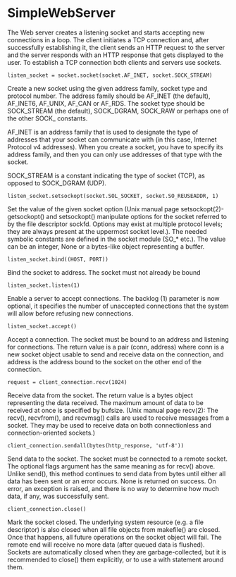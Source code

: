 # SimpleWebServer

The Web server creates a listening socket and starts accepting new connections in a loop.
The client initiates a TCP connection and, after successfully establishing it,
the client sends an HTTP request to the server and the server responds with an HTTP response that gets displayed to the user.
To establish a TCP connection both clients and servers use sockets.


```
listen_socket = socket.socket(socket.AF_INET, socket.SOCK_STREAM)
```
Create a new socket using the given address family, socket type and protocol number. The address family should be AF_INET (the default), AF_INET6, AF_UNIX, AF_CAN or AF_RDS. The socket type should be SOCK_STREAM (the default), SOCK_DGRAM, SOCK_RAW or perhaps one of the other SOCK_ constants.

AF_INET is an address family that is used to designate the type of addresses that your socket can communicate with (in this case, Internet Protocol v4 addresses). When you create a socket, you have to specify its address family, and then you can only use addresses of that type with the socket.

SOCK_STREAM is a constant indicating the type of socket (TCP), as opposed to SOCK_DGRAM (UDP).

```
listen_socket.setsockopt(socket.SOL_SOCKET, socket.SO_REUSEADDR, 1)
```
Set the value of the given socket option (Unix manual page setsockopt(2)- getsockopt() and setsockopt() manipulate options for the socket referred to by the file descriptor sockfd. Options may exist at multiple protocol levels; they are always present at the uppermost socket level.). The needed symbolic constants are defined in the socket module (SO_* etc.). The value can be an integer, None or a bytes-like object representing a buffer.

```
listen_socket.bind((HOST, PORT))
``` 
Bind the socket to address. The socket must not already be bound

```
listen_socket.listen(1)
```
Enable a server to accept connections. The backlog (1) parameter is now optional, it specifies the number of unaccepted connections that the system will allow before refusing new connections.

```
listen_socket.accept()
```
Accept a connection. The socket must be bound to an address and listening for connections. The return value is a pair (conn, address) where conn is a new socket object usable to send and receive data on the connection, and address is the address bound to the socket on the other end of the connection.

```
request = client_connection.recv(1024)
```
Receive data from the socket. The return value is a bytes object representing the data received. The maximum amount of data to be received at once is specified by bufsize. (Unix manual page recv(2): The recv(), recvfrom(), and recvmsg() calls are used to receive
messages from a socket.  They may be used to receive data on both connectionless and connection-oriented sockets.)


```
client_connection.sendall(bytes(http_response, 'utf-8'))
```
Send data to the socket. The socket must be connected to a remote socket. The optional flags argument has the same meaning as for recv() above. Unlike send(), this method continues to send data from bytes until either all data has been sent or an error occurs. None is returned on success. On error, an exception is raised, and there is no way to determine how much data, if any, was successfully sent.


```
client_connection.close()
```
Mark the socket closed. The underlying system resource (e.g. a file descriptor) is also closed when all file objects from makefile() are closed. Once that happens, all future operations on the socket object will fail. The remote end will receive no more data (after queued data is flushed).
Sockets are automatically closed when they are garbage-collected, but it is recommended to close() them explicitly, or to use a with statement around them.



